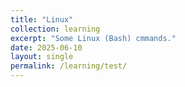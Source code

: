 ```yaml
---
title: "Linux"
collection: learning
excerpt: "Some Linux (Bash) cmmands."
date: 2025-06-10
layout: single
permalink: /learning/test/
---
```


